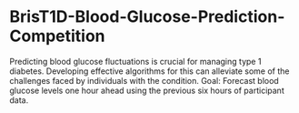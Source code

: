 # BrisT1D-Blood-Glucose-Prediction-Competition
Predicting blood glucose fluctuations is crucial for managing type 1 diabetes. Developing effective algorithms for this can alleviate some of the challenges faced by individuals with the condition.  Goal: Forecast blood glucose levels one hour ahead using the previous six hours of participant data.
